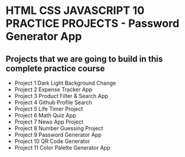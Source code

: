 # HTML CSS JAVASCRIPT 10 PRACTICE PROJECTS - Password Generator App

## Projects that we are going to build in this complete practice course

- Project 1 Dark Light Background Change
- Project 2 Expense Tracker App
- Project 3 Product Filter & Search App
- Project 4 Github Profile Search
- Project 5 Life Timer Project
- Project 6 Math Quiz App
- Project 7 News App Project
- Project 8 Number Guessing Project
- Project 9 Password Generator App
- Project 10 QR Code Generator
- Project 11 Color Palette Generator App
